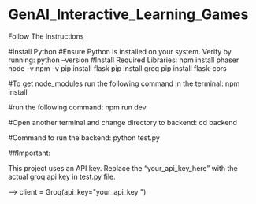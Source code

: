 
# GenAI_Interactive_Learning_Games

Follow The Instructions

#Install Python 
#Ensure Python is installed on your system. Verify by running:
python –version
#Install Required Libraries:
npm install phaser
node -v
npm -v
pip install flask
pip install groq
pip install flask-cors

#To get node_modules run the following command in the terminal:
npm install 

#run the following command:
npm run dev

#Open another terminal and change directory to backend:
cd backend

#Command to run the backend:
python test.py




##Important:

This project uses an API key. Replace the “your_api_key_here” with the actual groq api key in test.py file.

--> client = Groq(api_key="your_api_key ")


